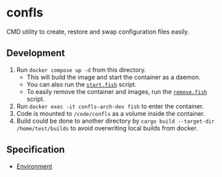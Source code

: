 # confls

CMD utility to create, restore and swap configuration files easily.

## Development

1. Run `docker compose up -d` from this directory.
   - This will build the image and start the container as a daemon.
   - You can also run the [`start.fish`](./start.fish) script.
   - To easily remove the container and images, run the [`remove.fish`](./remove.fish) script.
2. Run `docker exec -it confls-arch-dev fish` to enter the container.
3. Code is mounted to `/code/confls` as a volume inside the container.
4. Build could be done to another directory by `cargo build --target-dir /home/test/builds` to
   avoid overwriting local builds from docker.

## Specification

- [Environment](./specs/environment.md)
